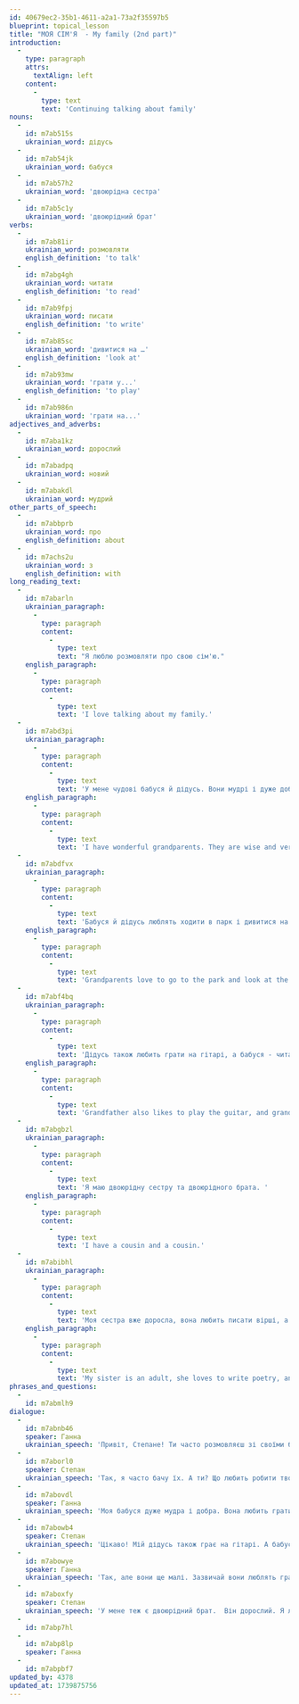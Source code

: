 ```yaml
---
id: 40679ec2-35b1-4611-a2a1-73a2f35597b5
blueprint: topical_lesson
title: "МОЯ СІМ'Я  - My family (2nd part)"
introduction:
  -
    type: paragraph
    attrs:
      textAlign: left
    content:
      -
        type: text
        text: 'Continuing talking about family'
nouns:
  -
    id: m7ab515s
    ukrainian_word: дідусь
  -
    id: m7ab54jk
    ukrainian_word: бабуся
  -
    id: m7ab57h2
    ukrainian_word: 'двоюрідна сестра'
  -
    id: m7ab5c1y
    ukrainian_word: 'двоюрідний брат'
verbs:
  -
    id: m7ab81ir
    ukrainian_word: розмовляти
    english_definition: 'to talk'
  -
    id: m7abg4gh
    ukrainian_word: читати
    english_definition: 'to read'
  -
    id: m7ab9fpj
    ukrainian_word: писати
    english_definition: 'to write'
  -
    id: m7ab85sc
    ukrainian_word: 'дивитися на …'
    english_definition: 'look at'
  -
    id: m7ab93mw
    ukrainian_word: 'грати у...'
    english_definition: 'to play'
  -
    id: m7ab986n
    ukrainian_word: 'грати на...'
adjectives_and_adverbs:
  -
    id: m7aba1kz
    ukrainian_word: дорослий
  -
    id: m7abadpq
    ukrainian_word: новий
  -
    id: m7abakdl
    ukrainian_word: мудрий
other_parts_of_speech:
  -
    id: m7abbprb
    ukrainian_word: про
    english_definition: about
  -
    id: m7achs2u
    ukrainian_word: з
    english_definition: with
long_reading_text:
  -
    id: m7abarln
    ukrainian_paragraph:
      -
        type: paragraph
        content:
          -
            type: text
            text: "Я люблю розмовляти про свою сім'ю."
    english_paragraph:
      -
        type: paragraph
        content:
          -
            type: text
            text: 'I love talking about my family.'
  -
    id: m7abd3pi
    ukrainian_paragraph:
      -
        type: paragraph
        content:
          -
            type: text
            text: 'У мене чудові бабуся й дідусь. Вони мудрі і дуже добрі. '
    english_paragraph:
      -
        type: paragraph
        content:
          -
            type: text
            text: 'I have wonderful grandparents. They are wise and very kind.'
  -
    id: m7abdfvx
    ukrainian_paragraph:
      -
        type: paragraph
        content:
          -
            type: text
            text: 'Бабуся й дідусь люблять ходити в парк і дивитися на птахів та озеро.'
    english_paragraph:
      -
        type: paragraph
        content:
          -
            type: text
            text: 'Grandparents love to go to the park and look at the birds and the lake.'
  -
    id: m7abf4bq
    ukrainian_paragraph:
      -
        type: paragraph
        content:
          -
            type: text
            text: 'Дідусь також любить грати на гітарі, а бабуся - читати.'
    english_paragraph:
      -
        type: paragraph
        content:
          -
            type: text
            text: 'Grandfather also likes to play the guitar, and grandmother - to read.'
  -
    id: m7abgbzl
    ukrainian_paragraph:
      -
        type: paragraph
        content:
          -
            type: text
            text: 'Я маю двоюрідну сестру та двоюрідного брата. '
    english_paragraph:
      -
        type: paragraph
        content:
          -
            type: text
            text: 'I have a cousin and a cousin.'
  -
    id: m7abibhl
    ukrainian_paragraph:
      -
        type: paragraph
        content:
          -
            type: text
            text: 'Моя сестра вже доросла, вона любить писати вірші, а брат ще малий, він любить грати у баскетбол.'
    english_paragraph:
      -
        type: paragraph
        content:
          -
            type: text
            text: 'My sister is an adult, she loves to write poetry, and my brother is still small, he loves to play basketball.'
phrases_and_questions:
  -
    id: m7abmlh9
dialogue:
  -
    id: m7abnb46
    speaker: Ганна
    ukrainian_speech: 'Привіт, Степане! Ти часто розмовляєш зі своїми бабусею та дідусем?'
  -
    id: m7aborl0
    speaker: Степан
    ukrainian_speech: 'Так, я часто бачу їх. А ти? Що любить робити твоя бабуся?'
  -
    id: m7abovdl
    speaker: Ганна
    ukrainian_speech: 'Моя бабуся дуже мудра і добра. Вона любить грати на гітарі й дивитися на птахів у саду.'
  -
    id: m7abowb4
    speaker: Степан
    ukrainian_speech: 'Цікаво! Мій дідусь також грає на гітарі. А бабуся любить читат детективи й писати листи. А в тебе є двоюрідні брат і сестра?'
  -
    id: m7abowye
    speaker: Ганна
    ukrainian_speech: 'Так, але вони ще малі. Зазвичай вони люблять грати у футбол.'
  -
    id: m7aboxfy
    speaker: Степан
    ukrainian_speech: 'У мене теж є двоюрідний брат.  Він дорослий. Я люблю розмовляти з ним.'
  -
    id: m7abp7hl
  -
    id: m7abp8lp
    speaker: Ганна
  -
    id: m7abpbf7
updated_by: 4378
updated_at: 1739875756
---
```

